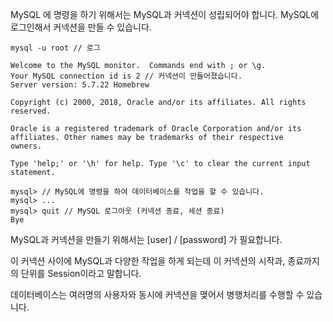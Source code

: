 MySQL 에 명령을 하기 위해서는 MySQL과 커넥션이 성립되어야 합니다.
MySQL에 로그인해서 커넥션을 만들 수 있습니다.

```
mysql -u root // 로그

Welcome to the MySQL monitor.  Commands end with ; or \g.
Your MySQL connection id is 2 // 커넥션이 만들어졌습니다.
Server version: 5.7.22 Homebrew

Copyright (c) 2000, 2018, Oracle and/or its affiliates. All rights reserved.

Oracle is a registered trademark of Oracle Corporation and/or its
affiliates. Other names may be trademarks of their respective
owners.

Type 'help;' or '\h' for help. Type '\c' to clear the current input statement.

mysql> // MySQL에 명령을 하여 데이터베이스를 작업을 할 수 있습니다.
mysql> ...
mysql> quit // MySQL 로그아웃 (커넥션 종료, 세션 종료)
Bye
```

MySQL과 커넥션을 만들기 위해서는 [user] / [password] 가 필요합니다.

이 커넥션 사이에 MySQL과 다양한 작업을 하게 되는데 이 커넥션의 시작과, 종료까지의 단위를 Session이라고 말합니다.

데이터베이스는 여러명의 사용자와 동시에 커넥션을 맺어서 병행처리를 수행할 수 있습니다.
